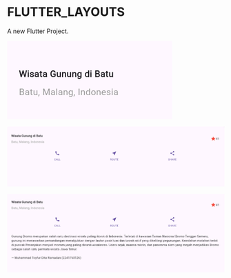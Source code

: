 # FLUTTER_LAYOUTS
 
 A new Flutter Project.

![screenshot praktikum 1](images/Gunung_Bromo.png)

![screenshot praktikum 2](images/Praktikum2.png)

![screenshot praktikum 3](images/Praktikum3.png)